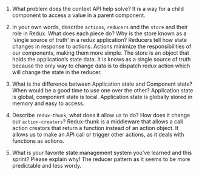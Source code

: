 1. What problem does the context API help solve?
It is a way for a child component to access a value in a parent component.

1. In your own words, describe `actions`, `reducers` and the `store` and their role in Redux. What does each piece do? Why is the store known as a 'single source of truth' in a redux application?
Reducers tell how state changes in response to actions.
Actions minimize the responsibilities of our components, making them more simple.
The store is an object that holds the application’s state data.  It is knows as a single source of truth because the only way to change data is to dispatch redux action which will change the state in the reducer.

1. What is the difference between Application state and Component state? When would be a good time to use one over the other?
Application state is global, component state is local.  Application state is globally stored in memory and easy to access.  

1. Describe `redux-thunk`, what does it allow us to do? How does it change our `action-creators`?
Redux-thunk is a middleware that allows a call action creators that return a function instead of an action object.  It allows us to make an API call or trigger other actions, as it deals with functions as actions.

1. What is your favorite state management system you've learned and this sprint? Please explain why!
The reducer pattern as it seems to be more predictable and less wordy.
